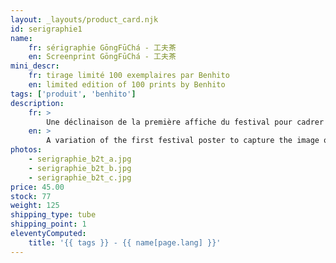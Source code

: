 ```yaml
---
layout: _layouts/product_card.njk
id: serigraphie1
name:
    fr: sérigraphie GōngFūChá - 工夫茶
    en: Screenprint GōngFūChá - 工夫茶
mini_descr:
    fr: tirage limité 100 exemplaires par Benhito
    en: limited edition of 100 prints by Benhito
tags: ['produit', 'benhito']
description: 
    fr: >
        Une déclinaison de la première affiche du festival pour cadrer l'image de notre collectif : Brut de Thé. La traduction en chinois n'est pas du tout littérale, c'est un choix assumé qu'on pourrait interpréter par -l'âme du thé-. Chaque pièce est unique. Elles ont été tirées avec soin par - Estampille, le studio Delphine Chapuis à Saint-Étienne et sont contrôlées et signées par l'auteur.
    en: >
        A variation of the first festival poster to capture the image of our collective: Brut de Thé. The Chinese translation is not literal at all; it is a deliberate choice that could be interpreted as "the soul of tea." Each piece is unique. They have been carefully printed by Estampille studio by Delphine Chapuis in Saint-Étienne and are checked and signed by the author.
photos:
    - serigraphie_b2t_a.jpg
    - serigraphie_b2t_b.jpg
    - serigraphie_b2t_c.jpg
price: 45.00
stock: 77
weight: 125
shipping_type: tube
shipping_point: 1
eleventyComputed:
    title: '{{ tags }} - {{ name[page.lang] }}'
---
```


